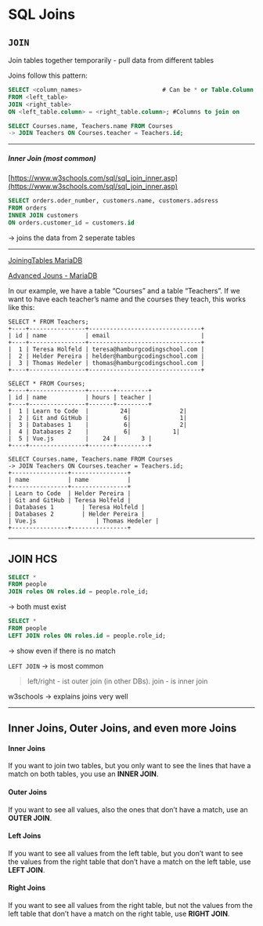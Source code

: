 # SQL Joins

## `JOIN`

Join tables together temporarily - pull data from different tables

Joins follow this pattern:

```sql
SELECT <column_names>						# Can be * or Table.Column
FROM <left_table>								
JOIN <right_table> 
ON <left_table.column> = <right_table.column>; #Columns to join on
```

```sql
SELECT Courses.name, Teachers.name FROM Courses
-> JOIN Teachers ON Courses.teacher = Teachers.id;
```

------

##### Inner Join (most common)

[https://www.w3schools.com/sql/sql_join_inner.asp](https://www.w3schools.com/sql/sql_join_inner.asp)

```sql
SELECT orders.oder_number, customers.name, customers.adsress
FROM orders
INNER JOIN customers
ON orders.customer_id = customers.id
```

-> joins the data from 2 seperate tables

------

[JoiningTables MariaDB](https://mariadb.com/kb/en/joining-tables-with-join-clauses/)

[Advanced Jouns - MariaDB](https://mariadb.com/kb/en/more-advanced-joins/)

In our example, we have a table “Courses” and a table “Teachers”. If we want to have each teacher’s name and the courses they teach, this works like this:

```
SELECT * FROM Teachers;
+----+----------------+--------------------------------+
| id | name           | email                          |
+----+----------------+--------------------------------+
|  1 | Teresa Holfeld | teresa@hamburgcodingschool.com |
|  2 | Helder Pereira | helder@hamburgcodingschool.com |
|  3 | Thomas Hedeler | thomas@hamburgcodingschool.com |
+----+----------------+--------------------------------+
```

```
SELECT * FROM Courses;
+----+----------------+-------+---------+
| id | name           | hours | teacher |
+----+----------------+-------+---------+
|  1 | Learn to Code  |			24|				 2|
|  2 | Git and GitHub |			 6|				 1|
|  3 | Databases 1    |			 6|				 2|
|  4 | Databases 2    |			 6|			   1|
|  5 | Vue.js         |    24 |       3 |
+----+----------------+-------+---------+
```

```
SELECT Courses.name, Teachers.name FROM Courses
-> JOIN Teachers ON Courses.teacher = Teachers.id;
+----------------+----------------+
| name           | name           |
+----------------+----------------+
| Learn to Code  | Helder Pereira |
| Git and GitHub | Teresa Holfeld |
| Databases 1		 | Teresa Holfeld |
| Databases 2		 | Helder Pereira |
| Vue.js				 | Thomas Hedeler |
+----------------+----------------+
```

------

## JOIN HCS

```sql
SELECT * 
FROM people
JOIN roles ON roles.id = people.role_id;
```

-> both must exist

```sql
SELECT * 
FROM people
LEFT JOIN roles ON roles.id = people.role_id;
```

-> show even if there is no match

`LEFT JOIN` -> is most common

> left/right - ist outer join (in other DBs). join - is inner join

w3schools -> explains joins very well



------

## Inner Joins, Outer Joins, and even more Joins

#### Inner Joins

If you want to join two tables, but you only want to see the lines that have a match on both tables, you use an **INNER JOIN**.

#### Outer Joins

If you want to see all values, also the ones that don’t have a match, use an **OUTER JOIN**.

#### Left Joins

If you want to see all values from the left table, but you don’t want to see the values from the right table that don’t have a match on the left table, use **LEFT JOIN**.

#### Right Joins

If you want to see all values from the right table, but not the values from the left table that don’t have a match on the right table, use **RIGHT JOIN**.

